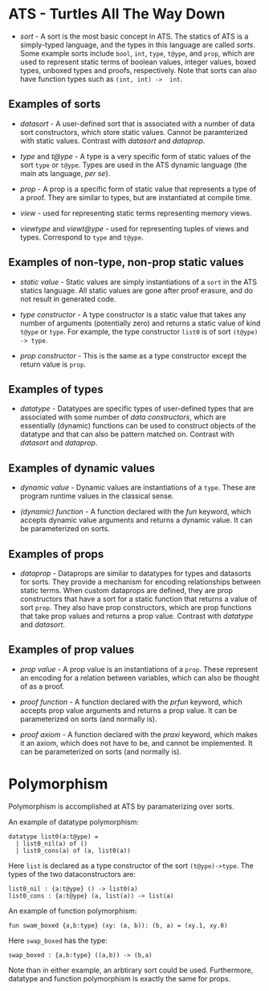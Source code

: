 # ATS - Turtles All The Way Down

- *sort* - A sort is the most basic concept in ATS. The statics of ATS 
is a simply-typed language, and the types in this language are called 
*sorts*. Some example sorts include `bool`, `int`, `type`, `t@ype`, and 
`prop`, which are used to represent static terms of boolean values, 
integer values, boxed types, unboxed types and proofs, respectively. 
Note that sorts can also have function types such as `(int, int) -> 
int`.

## Examples of sorts
- *datasort* - A user-defined sort that is associated with a number of 
data sort constructors, which store static values. Cannot be 
paramterized with static values. Contrast with *datasort* and 
*dataprop*.

- *type* and *t@ype* - A type is a very specific form of static values 
of the sort `type` or `t@ype`. Types are used in the ATS dynamic 
language (the main ats language, _per se_).

- *prop* - A prop is a specific form of static value that represents a 
type of a proof. They are similar to types, but are instantiated at 
compile time.

- *view* - used for representing static terms representing memory views.

- *viewtype* and *viewt@ype* - used for representing tuples of views and 
types. Correspond to `type` and `t@ype`.

## Examples of non-type, non-prop static values
- *static value* - Static values are simply instantiations of a `sort` 
in the ATS statics language. All static values are gone after proof 
erasure, and do not result in generated code.

- *type constructor* - A type constructor is a static value that takes 
any number of arguments (potentially zero) and returns a static value of 
kind `t@ype` or `type`. For example, the type constructor `list0` is of 
sort `(t@ype) -> type`.

- *prop constructor* - This is the same as a type constructor except the 
return value is `prop`.

## Examples of types
- *datatype* - Datatypes are specific types of user-defined types that 
are associated with some number of *data constructors*, which are 
essentially (dynamic) functions can be used to construct objects of the 
datatype and that can also be pattern matched on. Contrast with 
*datasort* and *dataprop*.

## Examples of dynamic values
- *dynamic value* - Dynamic values are instantiations of a `type`. These 
are program runtime values in the classical sense.

- *(dynamic) function* - A function declared with the *fun* keyword, 
which accepts dynamic value arguments and returns a dynamic value. It 
can be parameterized on sorts.

## Examples of props
- *dataprop* - Dataprops are similar to datatypes for types and 
datasorts for sorts. They provide a mechanism for encoding relationships 
between static terms. When custom dataprops are defined, they are prop 
constructors that have a sort for a static function that returns a value 
of sort `prop`. They also have prop constructors, which are prop 
functions that take prop values and returns a prop value. Contrast with 
*datatype* and *datasort*.

## Examples of prop values
- *prop value* - A prop value is an instantiations of a `prop`. These 
represent an encoding for a relation between variables, which can also 
be thought of as a proof.

- *proof function* - A function declared with the *prfun* keyword, which 
accepts prop value arguments and returns a prop value. It can be 
parameterized on sorts (and normally is).

- *proof axiom* - A function declared with the *praxi* keyword, which 
makes it an axiom, which does not have to be, and cannot be implemented. 
It can be parameterized on sorts (and normally is).

# Polymorphism
Polymorphism is accomplished at ATS by paramaterizing over sorts.

An example of datatype polymorphism:
```
datatype list0(a:t@ype) =
  | list0_nil(a) of ()
  | list0_cons(a) of (a, list0(a))
```
Here `list` is declared as a type constructor of the sort 
`(t@ype)->type`. The types of the two dataconstructors are:
```
list0_nil : {a:t@ype} () -> list0(a)
list0_cons : {a:t@ype} (a, list(a)) -> list(a)
```

An example of function polymorphism:
```
fun swam_boxed {a,b:type} (xy: (a, b)): (b, a) = (xy.1, xy.0)
```
Here `swap_boxed` has the type:
```
swap_boxed : {a,b:type} ((a,b)) -> (b,a)
```

Note than in either example, an arbtirary sort could be used. 
Furthermore, datatype and function polymorphism is exactly the same for 
props.
